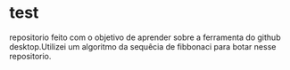 # test
repositorio feito com o objetivo de aprender sobre a ferramenta do github desktop.Utilizei um algoritmo da sequêcia de fibbonaci para botar nesse repositorio.